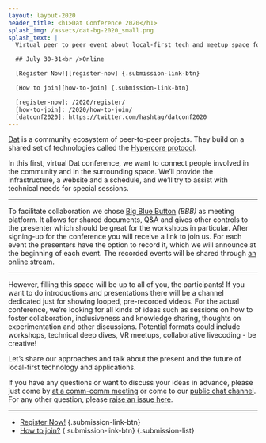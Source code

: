 ```yaml
---
layout: layout-2020
header_title: <h1>Dat Conference 2020</h1>
splash_img: /assets/dat-bg-2020_small.png
splash_text: |
  Virtual peer to peer event about local-first tech and meetup space for everyone interested in the decentralized web.

  ## July 30-31<br />Online

  [Register Now!][register-now] {.submission-link-btn}

  [How to join][how-to-join] {.submission-link-btn}

  [register-now]: /2020/register/
  [how-to-join]: /2020/how-to-join/
  [datconf2020]: https://twitter.com/hashtag/datconf2020
---
```


[Dat](https://dat.foundation) is a community ecosystem of peer-to-peer projects. They build on a shared set of technologies called the [Hypercore protocol](https://hypercore-protocol.org). 

In this first, virtual Dat conference, we want to connect people involved in the community and in the surrounding space. We’ll provide the infrastructure, a website and a schedule, and we’ll try to assist with technical needs for special sessions.

---

To facilitate collaboration we chose [Big Blue Button][bbb] _(BBB)_ as meeting platform. It allows for shared documents, Q&A and gives other controls to the presenter which should be great for the workshops in particular. After signing-up for the conference you will receive a link to join us. For each event the presenters have the option to record it, which we will announce at the beginning of each event. The recorded events will be shared through [an online stream][stream].

---

However, filling this space will be up to all of you, the participants! If you want to do introductions and presentations there will be a channel dedicated just for showing looped, pre-recorded videos. For the actual conference, we’re looking for all kinds of ideas such as sessions on how to foster collaboration, inclusiveness and knowledge sharing, thoughts on experimentation and other discussions. Potential formats could include workshops, technical deep dives, VR meetups, collaborative livecoding - be creative!

Let’s share our approaches and talk about the present and the future of local-first technology and applications.

If you have any questions or want to discuss your ideas in advance, please just come by [at a comm-comm meeting](https://github.com/datproject/comm-comm/issues?q=is%3Aissue+is%3Aopen+label%3Ameeting) or come to our [public chat channel](https://dat.foundation/community/chat/). For any other question, please [raise an issue here][ask-question].

---

* [Register Now!][register-now] {.submission-link-btn}
* [How to join?][how-to-join] {.submission-link-btn}
{.submission-list}


 [bbb]: https://bigbluebutton.org/
 [stream]: /2020/stream/
 [register-now]: /2020/register/
 [late-submission]: https://conf.consento.org/dat-event-2020/cfp
 [ask-question]: https://github.com/datproject/public-events/issues/new?labels=question
 [how-to-join]: /2020/how-to-join/
